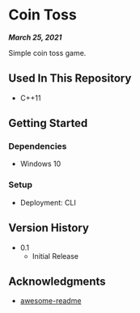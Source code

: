 # Coin Toss

***March 25, 2021***

Simple coin toss game.

## Used In This Repository

- C++11

## Getting Started

### Dependencies

- Windows 10

### Setup

* Deployment: CLI

## Version History

* 0.1
    * Initial Release

## Acknowledgments

* [awesome-readme](https://github.com/matiassingers/awesome-readme)
